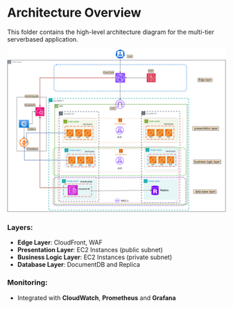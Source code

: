 # Architecture Overview

This folder contains the high-level architecture diagram for the multi-tier serverbased application.

![Architecture](./Severbased.png)

### Layers:
- **Edge Layer**: CloudFront, WAF
- **Presentation Layer**: EC2 Instances (public subnet)
- **Business Logic Layer**: EC2 Instances (private subnet)
- **Database Layer**: DocumentDB and Replica

### Monitoring:
- Integrated with **CloudWatch**, **Prometheus**  and **Grafana**

